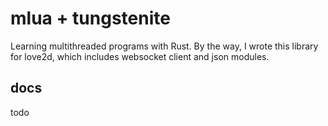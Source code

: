 # mlua + tungstenite

Learning multithreaded programs with Rust. By the way, I wrote this library for love2d, which includes websocket client and json modules.

## docs

todo
